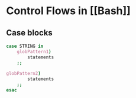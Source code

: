 # Control Flows in [[Bash]]

## Case blocks
```bash
case STRING in
	globPattern1)
		statements
	;;
	
globPattern2)
		statements
	;;
esac
```